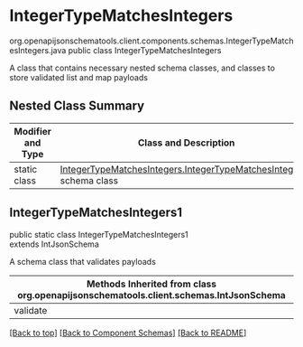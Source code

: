 # IntegerTypeMatchesIntegers
org.openapijsonschematools.client.components.schemas.IntegerTypeMatchesIntegers.java
public class IntegerTypeMatchesIntegers

A class that contains necessary nested schema classes, and classes to store validated list and map payloads

## Nested Class Summary
| Modifier and Type | Class and Description |
| ----------------- | ---------------------- |
| static class | [IntegerTypeMatchesIntegers.IntegerTypeMatchesIntegers1](#integertypematchesintegers1)<br> schema class |

## IntegerTypeMatchesIntegers1
public static class IntegerTypeMatchesIntegers1<br>
extends IntJsonSchema

A schema class that validates payloads

| Methods Inherited from class org.openapijsonschematools.client.schemas.IntJsonSchema |
| ------------------------------------------------------------------ |
| validate                                                           |

[[Back to top]](#top) [[Back to Component Schemas]](../../../README.md#Component-Schemas) [[Back to README]](../../../README.md)

